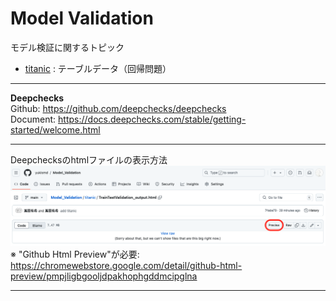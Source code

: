 # Model Validation
モデル検証に関するトピック

- [titanic](./titanic) : テーブルデータ（回帰問題）

***
**Deepchecks**  
Github: https://github.com/deepchecks/deepchecks  
Document: https://docs.deepchecks.com/stable/getting-started/welcome.html

***
Deepchecksのhtmlファイルの表示方法
<img src="display_images/github_preview.png" alt="classes">  
※ "Github Html Preview"が必要: https://chromewebstore.google.com/detail/github-html-preview/pmpjligbgooljdpakhophgddmcipglna

***
